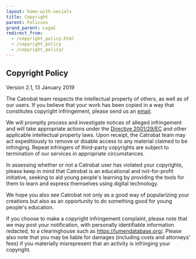 ```yaml
---
layout: home-with-socials
title: Copyright
parent: Policies
grand_parent: Legal
redirect_from:
  - /copyright_policy.html
  - /copyright_policy
  - /copyright_policy/
---
```


## Copyright Policy

Version 2.1, 13 January 2019

The Catrobat team respects the intellectual property of others, as well as of our users. If you believe that your work has been copied in a way that constitutes copyright infringement, please send us an <a href="mailto:webmaster@catrobat.org?subject=Copyright policy">email</a>.

We will promptly process and investigate notices of alleged infringement and will take appropriate actions under the <a href="https://eur-lex.europa.eu/LexUriServ/LexUriServ.do?uri=CELEX:32001L0029:EN:HTML">Directive 2001/29/EC</a> and other applicable intellectual property laws. Upon receipt, the Catrobat team may act expeditiously to remove or disable access to any material claimed to be infringing. Repeat infringers of third-party copyrights are subject to termination of our services in appropriate circumstances.

In assessing whether or not a Catrobat user has violated your copyrights, please keep in mind that Catrobat is an educational and not-for-profit initiative, seeking to aid young people's learning by providing the tools for them to learn and express themselves using digital technology.

We hope you also see Catrobat not only as a good way of popularizing your creations but also as an opportunity to do something good for young people's education.

If you choose to make a copyright infringement complaint, please note that we may post your notification, with personally identifiable information redacted, to a clearinghouse such as <a href="https://lumendatabase.org/">https://lumendatabase.org/</a>. Please also note that you may be liable for damages (including costs and attorneys' fees) if you materially misrepresent that an activity is infringing your copyright.
